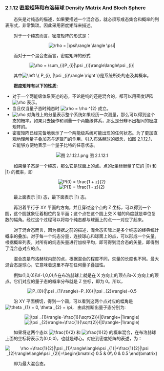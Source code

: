 ### 2.1.12 密度矩阵和布洛赫球 Density Matrix And Bloch Sphere

&emsp;&emsp;态矢是对纯态的描述，如果要描述一个混合态，就必须写成态集合和概率的列表形式，非常繁琐。因此采用密度矩阵来描述。

&emsp;&emsp;对于一个纯态而言，密度矩阵的形式是：

<div align=center>
<img src="https://latex.codecogs.com/gif.latex?\inline&space;\dpi{120}&space;\rho&space;=&space;|\psi\rangle&space;\langle&space;\psi|" title="\rho = |\psi\rangle \langle \psi|" />
</div>

&emsp;&emsp;而对于一个混合态而言，密度矩阵的形式

<div align=center>
<img src="https://latex.codecogs.com/gif.latex?\inline&space;\rho&space;=&space;\sum_{i}P_{i}|\psi&space;_{i}\rangle\langle\psi&space;_{i}|" title="\rho = \sum_{i}P_{i}|\psi _{i}\rangle\langle\psi _{i}|" />
</div>

&emsp;&emsp;其中<img src="https://latex.codecogs.com/gif.latex?\inline&space;\left&space;\{&space;P_{i},&space;|\psi&space;_{i}\rangle&space;\right&space;\}" title="\left \{ P_{i}, |\psi _{i}\rangle \right \}" />是系统所处的态及其概率。

&emsp;&emsp;**密度矩阵有以下的性质:**

+ 对于一个两能级体系表述的态，不论是纯的还是混合的，都可以用密度矩阵 <img src="https://latex.codecogs.com/gif.latex?\inline&space;\dpi{120}&space;\rho" title="\rho" /> 表示。
+ 当且仅当量子态时纯态时 <img src="https://latex.codecogs.com/gif.latex?\inline&space;\dpi{120}&space;\rho&space;=&space;\rho&space;^{2}" title="\rho = \rho ^{2}" /> 成立。
+ <img src="https://latex.codecogs.com/gif.latex?\inline&space;\dpi{120}&space;\rho" title="\rho" /> 对角线上的分量表示整个系统如果经历一次测量，那么可以得到这个态的概率。如果只去操作和测量一个两能级体系，那么是分辨不出相同的密度矩阵的。
+ 密度矩阵已经完备地表示了一个两能级系统可能出现的任何状态。为了更加直观地理解量子叠加态与逻辑门的作用，引入布洛赫球的概念，如图 2.1.12.1，它能够方便地表示一个量子比特的任意状态。

<div align=center>

![图 2.1.12.1.png](../../../images/图%202.1.12.1.png)
图 2.1.12.1
</div>

&emsp;&emsp;如果量子态是一个纯态，那么它是球面上的点。点的z坐标衡量了它的 |0⟩ 和 |1⟩ 的概率，即

<div align=center>
<img src="https://latex.codecogs.com/gif.latex?\inline&space;\dpi{120}&space;P(0)&space;=&space;\frac{1&space;&plus;&space;z}{2}" title="P(0) = \frac{1 + z}{2}" />
</div>
<div align=center>
<img src="https://latex.codecogs.com/gif.latex?\inline&space;\dpi{120}&space;P(1)&space;=&space;\frac{1&space;-&space;z}{2}" title="P(1) = \frac{1 - z}{2}" />
</div>

&emsp;&emsp;最上面表示 |0⟩ 态，最下面表示 |1⟩ 态。

&emsp;&emsp;再沿着平行于 XY 平面的方向，并且穿过这个点的 Z 坐标，可以得到一个圆，这个圆就象征着相位的复平面；这个点在这个圆上交 X 轴的角度就是单位复数的幅角。经过这个过程可以将每个纯态都与球面上的点一一对应了起来。

&emsp;&emsp;对于混合态而言，因为根据之前的描述，混合态实际上是多个纯态的经典统计概率的叠加。对于每一个纯态分量，连接球心和球面上的点，可以形成一个矢量。
根据概率列表，对所有的纯态矢量进行加权平均，即可得到混合态的矢量，即得到了混合态对应的点。

&emsp;&emsp;混合态是布洛赫球内部的点，根据混合的程度不同，矢量的长度也不同。最大混合态是球心，它意味着这里不存在任何量子叠加性。

&emsp;&emsp;例如(1,0,0)和(-1,0,0)点在布洛赫球上就是在 X 方向上的顶点和-X 方向上的顶点。它们对应的量子态的概率分布就是 Z 坐标，即为 0。所以，

<div align=center>
<img src="https://latex.codecogs.com/gif.latex?\inline&space;P_{0}(|\psi&space;_{1}\rangle)=P_{0}(|\psi&space;_{2}\rangle)=0.5" title="P_{0}(|\psi _{1}\rangle)=P_{0}(|\psi _{2}\rangle)=0.5" />
</div>

&emsp;&emsp;沿 XY 平面横切，得到一个圆，可以看到这两个点对应的幅角是<img src="https://latex.codecogs.com/gif.latex?\inline&space;\dpi{120}&space;\theta&space;_{1}&space;=&space;0,&space;\theta&space;_{2}&space;=&space;\pi" title="\theta _{1} = 0, \theta _{2} = \pi" />，
由此推断出量子态分别为:

<div align=center>
<img src="https://latex.codecogs.com/gif.latex?\inline&space;|\psi&space;_{1}\rangle=\frac{1}{\sqrt{2}}(|0\rangle&plus;|1\rangle)" title="|\psi _{1}\rangle=\frac{1}{\sqrt{2}}(|0\rangle+|1\rangle)" />
</div>
<div align=center>
<img src="https://latex.codecogs.com/gif.latex?\inline&space;|\psi&space;_{2}\rangle=\frac{1}{\sqrt{2}}(|0\rangle-|1\rangle)" title="|\psi _{2}\rangle=\frac{1}{\sqrt{2}}(|0\rangle-|1\rangle)" />
</div>

&emsp;&emsp;如果将这两个态以 <img src="https://latex.codecogs.com/gif.latex?\inline&space;\frac{1}{2}" title="\frac{1}{2}" /> 和 <img src="https://latex.codecogs.com/gif.latex?\inline&space;\frac{1}{2}" title="\frac{1}{2}" /> 
的概率混合，在布洛赫球上面的坐标将表示为(0,0,0)，也就是球心。对应到密度矩阵的表述，为：

<div align=center>
<img src="https://latex.codecogs.com/gif.latex?\inline&space;\rho&space;=\frac{1}{2}|\psi&space;_{1}\rangle\langle\psi&space;_{1}|&plus;\frac{1}{2}|\psi&space;_{2}\rangle\langle\psi&space;_{2}|=\begin{bmatrix}&space;0.5&space;&&space;0\\&space;0&space;&&space;0.5&space;\end{bmatrix}" title="\rho =\frac{1}{2}|\psi _{1}\rangle\langle\psi _{1}|+\frac{1}{2}|\psi _{2}\rangle\langle\psi _{2}|=\begin{bmatrix} 0.5 & 0\\ 0 & 0.5 \end{bmatrix}" />
</div>

&emsp;&emsp;即为最大混合态。
